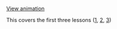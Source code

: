 [View animation](https://codepen.io/jeremy-miller/full/KKzJVyV)

This covers the first three lessons ([1](https://threejsfundamentals.org/threejs/lessons/threejs-fundamentals.html), [2](https://threejsfundamentals.org/threejs/lessons/threejs-responsive.html), [3](https://threejsfundamentals.org/threejs/lessons/threejs-primitives.html))
